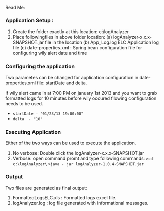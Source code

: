 Read Me:

### Application Setup :
1. Create the folder exactly at this location: c:\logAnalyzer
2. Place followingfiles in above folder location:
	(a) logAnalyzer-x.x.x-SNAPSHOT.jar file in the location
	(b) App_Log.log ELC Application log file
	(c) date-properties.xml : Spring bean configuration file for configuring wily alert date and time



### Configuring the application
Two parametes can be changed for application configuration in date-properties.xml file: startDate and delta.

If wily alert came in at 7:00 PM on january 1st 2013 and you want to grab formatted logs for 10 minutes before wily occured fllowing configuration needs to be used.
- ``` startDate - "01/23/13 19:00:00" ```
- ``` delta  - "10" ```


### Executing Application
Either of the two ways can be used to execute the application.
1. No verbose: Double click the logAnalyzer-x.x.x-SNAPSHOT.jar
2. Verbose: open command promt and type following commands:
	``` >cd c:\logAnalyzer\ ```
	``` >java - jar logAnalyzer-1.0.4-SNAPSHOT.jar ```


### Output
Two files are generated as final output:

1. FormattedLogsELC.xls : Formatted logs excel file.
2. logAnalyzer.log : log file generated with informational messages.
